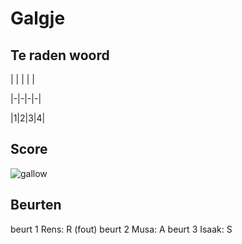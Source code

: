 # Galgje

## Te raden woord

| | | | |

|-|-|-|-|

|1|2|3|4|

## Score
![gallow](./images/2.png)

## Beurten
beurt 1 Rens: R (fout)
beurt 2 Musa: A 
beurt 3 Isaak: S